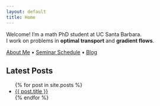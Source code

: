 ```yaml
---
layout: default
title: Home
---
```


Welcome! I’m a math PhD student at UC Santa Barbara.  
I work on problems in **optimal transport** and **gradient flows**.

[About Me]({{"/about/"|relative-url}}) • [Seminar Schedule]({{"/seminar/"|relative-url}}) • [Blog]({{"/blog/"|relative-url}})

<h2>Latest Posts</h2>
<ul>
  {% for post in site.posts %}
    <li><a href="{{ post.url }}">{{ post.title }}</a></li>
  {% endfor %}
</ul>
